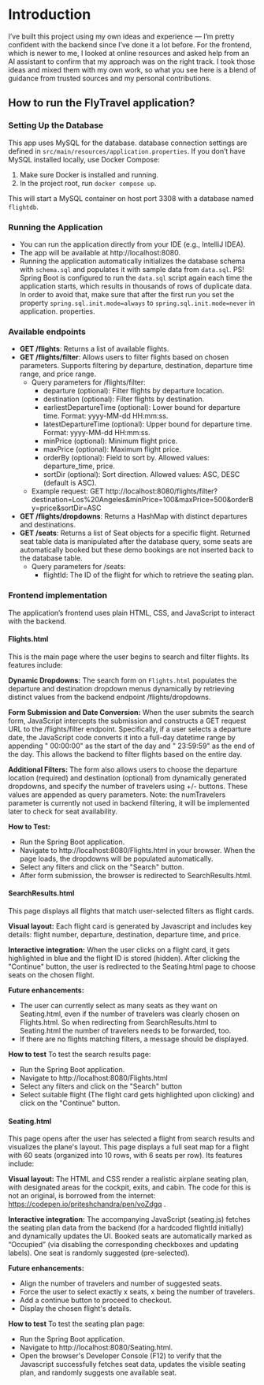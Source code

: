 # Introduction
I’ve built this project using my own ideas and experience — I’m pretty confident with the backend since I’ve done it 
a lot before. For the frontend, which is newer to me, I looked at online resources and asked help from an AI assistant 
to confirm that my approach was on the right track. I took those ideas and mixed them with my own work, so what you see here is a blend of guidance from trusted sources and my personal contributions.

## How to run the FlyTravel application?

### Setting Up the Database
This app uses MySQL for the database. database connection settings are defined in `src/main/resources/application.properties`. If you don’t have MySQL installed locally, use Docker Compose:
1. Make sure Docker is installed and running.
2. In the project root, run `docker compose up`.

This will start a MySQL container on host port 3308 with a database named `flightdb`.

### Running the Application
- You can run the application directly from your IDE (e.g., IntelliJ IDEA).
- The app will be available at http://localhost:8080.
- Running the application automatically initializes the database schema with `schema.sql` and populates it with 
  sample data from `data.sql`. PS! Spring Boot is configured to run the `data.sql` script again each time the 
  application starts, which results in thousands of rows of duplicate data. In order to avoid that, make sure that 
  after the first run you set the property `spring.sql.init.mode=always` to `spring.sql.init.mode=never` in application.
  properties.

### Available endpoints
- **GET /flights**: Returns a list of available flights.
- **GET /flights/filter**: Allows users to filter flights based on chosen parameters. Supports filtering by 
  departure, destination, departure time range, and price range.
  - Query parameters for /flights/filter:
    - departure (optional): Filter flights by departure location. 
    - destination (optional): Filter flights by destination. 
    - earliestDepartureTime (optional): Lower bound for departure time. Format: yyyy-MM-dd HH:mm:ss. 
    - latestDepartureTime (optional): Upper bound for departure time. Format: yyyy-MM-dd HH:mm:ss. 
    - minPrice (optional): Minimum flight price. 
    - maxPrice (optional): Maximum flight price. 
    - orderBy (optional): Field to sort by. Allowed values: departure_time, price. 
    - sortDir (optional): Sort direction. Allowed values: ASC, DESC (default is ASC).
  - Example request: GET http://localhost:8080/flights/filter?destination=Los%20Angeles&minPrice=100&maxPrice=500&orderBy=price&sortDir=ASC
- **GET /flights/dropdowns**: Returns a HashMap with distinct departures and destinations.
- **GET /seats**: Returns a list of Seat objects for a specific flight. Returned seat table data is manipulated 
  after the database query, some seats are automatically booked but these demo bookings are not inserted back to the 
  database table.
  - Query parameters for /seats:
    - flightId: The ID of the flight for which to retrieve the seating plan.


### Frontend implementation
The application’s frontend uses plain HTML, CSS, and JavaScript to interact with the backend.

#### Flights.html
This is the main page where the user begins to search and filter flights. Its features include:

**Dynamic Dropdowns:** The search form on `Flights.html` populates the departure and destination dropdown menus 
dynamically by retrieving distinct values from the backend endpoint /flights/dropdowns.

**Form Submission and Date Conversion:** When the user submits the search form, JavaScript intercepts the submission 
and constructs a GET request URL to the /flights/filter endpoint. Specifically, if a user selects a departure date, the JavaScript code converts it into a full-day datetime range by appending " 00:00:00" as the start of the day and " 23:59:59" as the end of the day. This allows the backend to filter flights based on the entire day.

**Additional Filters:** The form also allows users to choose the departure location (required) and destination 
(optional) from dynamically 
generated dropdowns, and specify the number of travelers using +/- buttons. These values are appended as query 
parameters. Note: the numTravelers parameter is currently not used in backend filtering, it will be implemented 
later to check for seat availability.

**How to Test:** 
- Run the Spring Boot application.
- Navigate to http://localhost:8080/Flights.html in your browser. When the page loads, the dropdowns will be 
populated automatically. 
- Select any filters and click on the "Search" button.
- After form submission, the browser is redirected to SearchResults.html.

#### SearchResults.html
This page displays all flights that match user-selected filters as flight cards. 

**Visual layout:** Each flight card is generated by Javascript and includes key details: flight number, departure, destination, departure time, and price. 

**Interactive integration:** When the user clicks on a flight card, it gets highlighted in blue and the flight ID is stored (hidden). After clicking the 
"Continue" button, the user is redirected to the Seating.html page to choose seats on the chosen flight.

**Future enhancements:**
- The user can currently select as many seats as they want on Seating.html, even if the number of travelers was 
  clearly chosen on Flights.html. So when redirecting from SearchResults.html to Seating.html the number of 
  travelers needs to be forwarded, too.
- If there are no flights matching filters, a message should be displayed.

**How to test**
To test the search results page:
- Run the Spring Boot application.
- Navigate to http://localhost:8080/Flights.html
- Select any filters and click on the "Search" button
- Select suitable flight (The flight card gets highlighted upon clicking) and click on the "Continue" button.

#### Seating.html
This page opens after the user has selected a flight from search results and visualizes the plane's layout. This 
page displays a full seat map for a flight with 60 seats (organized into 10 rows, with 6 seats per row). Its features 
include:

**Visual layout:** The HTML and CSS render a realistic airplane seating plan, with designated areas for the cockpit, 
exits, and cabin. The code for this is not an original, is borrowed from the internet: https://codepen.io/priteshchandra/pen/voZdgq .

**Interactive integration:** The accompanying JavaScript (seating.js) fetches the seating plan data from the backend 
(for a hardcoded flightId initially) and dynamically updates the UI. Booked seats are automatically marked as 
“Occupied” (via disabling the corresponding checkboxes and updating labels). One seat is randomly suggested 
(pre-selected).

**Future enhancements:**
- Align the number of travelers and number of suggested seats.
- Force the user to select exactly x seats, x being the number of travelers.
- Add a continue button to proceed to checkout.
- Display the chosen flight's details.

**How to test** 
To test the seating plan page:
- Run the Spring Boot application.
- Navigate to http://localhost:8080/Seating.html.
- Open the browser's Developer Console (F12) to verify that the Javascript successfully fetches seat data, updates 
  the visible seating plan, and randomly suggests one available seat.
